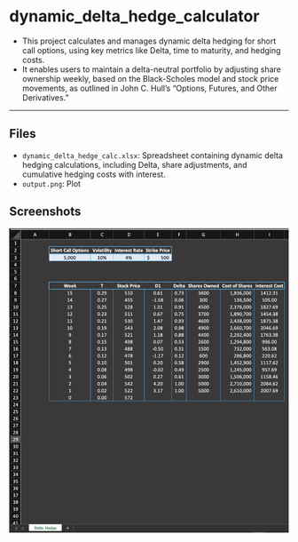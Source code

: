 # dynamic_delta_hedge_calculator

- This project calculates and manages dynamic delta hedging for short call options, using key metrics like Delta, time to maturity, and hedging costs.
- It enables users to maintain a delta-neutral portfolio by adjusting share ownership weekly, based on the Black-Scholes model and stock price movements, as outlined in John C. Hull’s “Options, Futures, and Other Derivatives.”

---

## Files
- `dynamic_delta_hedge_calc.xlsx`: Spreadsheet containing dynamic delta hedging calculations, including Delta, share adjustments, and cumulative hedging costs with interest.
- `output.png`: Plot


## Screenshots
![output](output.png)
